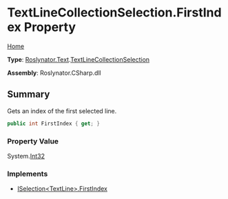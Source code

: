 # TextLineCollectionSelection\.FirstIndex Property

[Home](../../../../README.md)

**Type**: [Roslynator.Text](../../README.md)\.[TextLineCollectionSelection](../README.md)

**Assembly**: Roslynator\.CSharp\.dll

## Summary

Gets an index of the first selected line\.

```csharp
public int FirstIndex { get; }
```

### Property Value

System\.[Int32](https://docs.microsoft.com/en-us/dotnet/api/system.int32)

### Implements

* [ISelection\<TextLine>.FirstIndex](../../../ISelection-1/FirstIndex/README.md)
